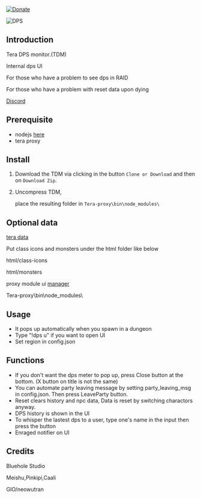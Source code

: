 [![Donate](https://img.shields.io/badge/Donate-PayPal-ff69b4.svg)](https://www.paypal.com/cgi-bin/webscr?cmd=_s-xclick&hosted_button_id=C6BU555NMQJD6)

![DPS](https://image.ibb.co/mpSFny/dps.jpg)

## Introduction

Tera DPS monitor.(TDM)

Internal dps UI

For those who have a problem to see dps in RAID

For those who have a problem with reset data upon dying

[Discord](https://discord.gg/JRa7FXd)

## Prerequisite

- nodejs  [here](https://nodejs.org/en/)
- tera proxy

## Install

1. Download the TDM via clicking in the button `Clone or Download` and then on `Download Zip`.

2. Uncompress TDM,

   place the resulting folder in `Tera-proxy\bin\node_modules\`

## Optional data

   [tera data](https://github.com/neowutran/TeraDpsMeterData )

   Put class icons and monsters under the html folder like below

   html/class-icons

   html/monsters

   proxy module ui [manager](https://github.com/Mathicha/manager)

   Tera-proxy\bin\node_modules\

## Usage

- It pops up automatically when you spawn in a dungeon
- Type "!dps u" if you want to open UI
- Set region in config.json

## Functions

- If you don't want the dps meter to pop up, press Close button at the bottom. (X button on title is not the same)
- You can automate party leaving message by setting party_leaving_msg in config.json. Then press LeaveParty button.
- Reset clears history and npc data, Data is reset by switching charactors anyway.
- DPS history is shown in the UI
- To whisper the lastest dps to a user, type one's name in the input then press the button
- Enraged notifier on UI

## Credits

Bluehole Studio

Meishu,Pinkipi,Caali

GIO/neowutran
